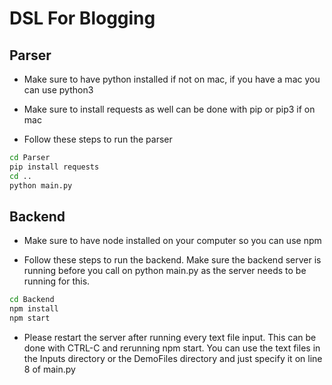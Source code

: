# DSL For Blogging

## Parser

- Make sure to have python installed if not on mac, if you have a mac you can use python3
- Make sure to install requests as well can be done with pip or pip3 if on mac


- Follow these steps to run the parser
```zsh
cd Parser
pip install requests
cd ..
python main.py
```

## Backend

-  Make sure to have node installed on your computer so you can use npm

- Follow these steps to run the backend. Make sure the backend server is running before you call on python main.py as the server needs to be running for this.
```zsh
cd Backend
npm install
npm start
```
- Please restart the server after running every text file input. This can be done with CTRL-C and rerunning npm start. You can use the text files in the Inputs directory or the DemoFiles directory and just specify it on line 8 of main.py 
